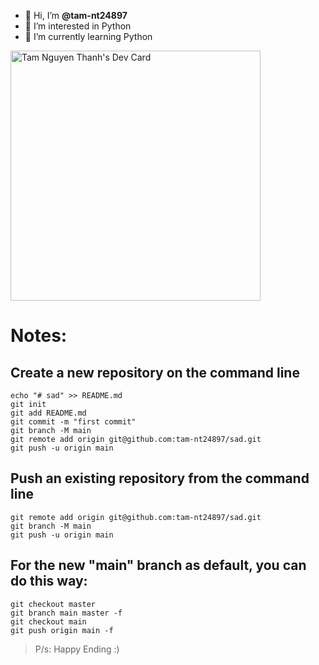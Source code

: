 - 👋 Hi, I’m **@tam-nt24897**
- 👀 I’m interested in Python
- 🌱 I’m currently learning Python

<a href="https://app.daily.dev/LiLiL"><img src="https://api.daily.dev/devcards/681fb2c2ac0045df9559822b9ec8973a.png?r=bp5" width="400" alt="Tam Nguyen Thanh's Dev Card"/></a>

# Notes:

## Create a new repository on the command line
``` 
echo "# sad" >> README.md
git init
git add README.md
git commit -m "first commit"
git branch -M main
git remote add origin git@github.com:tam-nt24897/sad.git
git push -u origin main
``` 

## Push an existing repository from the command line
``` 
git remote add origin git@github.com:tam-nt24897/sad.git
git branch -M main
git push -u origin main
``` 
## For the new "main" branch as default, you can do this way: 
``` 
git checkout master 
git branch main master -f
git checkout main
git push origin main -f
```
> P/s: Happy Ending :)
